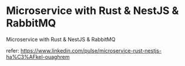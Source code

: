 # Microservice with Rust & NestJS & RabbitMQ
Microservice with Rust &amp; NestJS &amp; RabbitMQ

refer: https://www.linkedin.com/pulse/microservice-rust-nestjs-ha%C3%AFkel-ouaghrem
